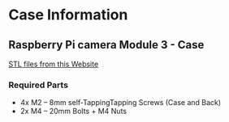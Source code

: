 # Case Information


## Raspberry Pi camera Module 3 - Case
[STL files from this Website](https://grabcad.com/library/raspberry-pi-camera-module-3-stand-1)

### Required Parts
- 4x M2 – 8mm self-TappingTapping Screws (Case and Back)
- 2x M4 – 20mm Bolts + M4 Nuts 
